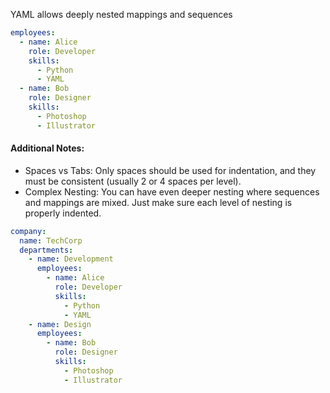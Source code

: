 YAML allows deeply nested mappings and sequences  
```yaml
employees:
  - name: Alice
    role: Developer
    skills:
      - Python
      - YAML
  - name: Bob
    role: Designer
    skills:
      - Photoshop
      - Illustrator
```  

#### Additional Notes:
- Spaces vs Tabs: Only spaces should be used for indentation, and they must be consistent (usually 2 or 4 spaces per level).  
- Complex Nesting: You can have even deeper nesting where sequences and mappings are mixed. Just make sure each level of nesting is properly indented.  
```yaml
company:
  name: TechCorp
  departments:
    - name: Development
      employees:
        - name: Alice
          role: Developer
          skills:
            - Python
            - YAML
    - name: Design
      employees:
        - name: Bob
          role: Designer
          skills:
            - Photoshop
            - Illustrator
```  